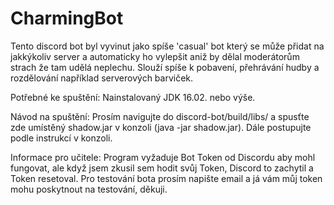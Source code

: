 # CharmingBot

Tento discord bot byl vyvinut jako spíše 'casual' bot který se může přidat na jakkýkoliv server
a automaticky ho vylepšit aniž by dělal moderátorům strach že tam udělá neplechu. Slouží spíše 
k pobavení, přehrávání hudby a rozdělování například serverových barviček.



Potřebné ke spuštění: Nainstalovaný JDK 16.02. nebo výše.

Návod na spuštění: Prosím navigujte do discord-bot/build/libs/ a spusťte zde umístěný shadow.jar
v konzoli (java -jar shadow.jar). Dále postupujte podle instrukcí v konzoli.


Informace pro učitele: Program vyžaduje Bot Token od Discordu aby mohl fungovat, ale když jsem zkusil sem hodit svůj Token, Discord to zachytil a Token resetoval. Pro testování bota prosím napište email a já vám můj token mohu poskytnout na testování, děkuji.
